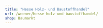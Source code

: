 ```yaml
---
title: "Hesse Holz- und Baustoffhandel"
url: /weener/hesse-holz-und-baustoffhandel/
shop: Baumarkt
---
```

